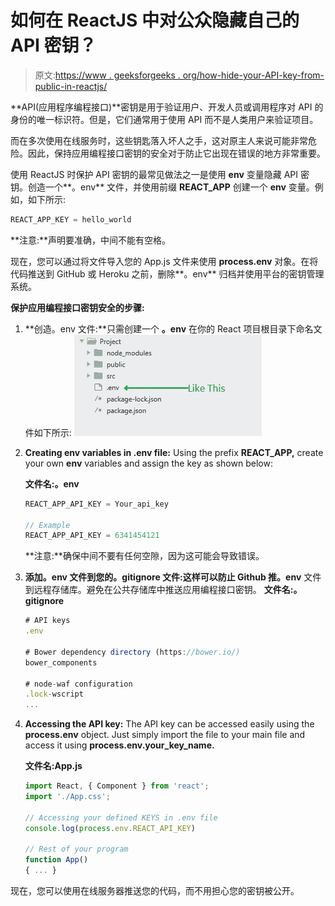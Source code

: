 # 如何在 ReactJS 中对公众隐藏自己的 API 密钥？

> 原文:[https://www . geeksforgeeks . org/how-hide-your-API-key-from-public-in-reactjs/](https://www.geeksforgeeks.org/how-to-hide-your-api-keys-from-public-in-reactjs/)

**API(应用程序编程接口)**密钥是用于验证用户、开发人员或调用程序对 API 的身份的唯一标识符。但是，它们通常用于使用 API 而不是人类用户来验证项目。

而在多次使用在线服务时，这些钥匙落入坏人之手，这对原主人来说可能非常危险。因此，保持应用编程接口密钥的安全对于防止它出现在错误的地方非常重要。

使用 ReactJS 时保护 API 密钥的最常见做法之一是使用 **env** 变量隐藏 API 密钥。创造一个**。env** 文件，并使用前缀 **REACT_APP** 创建一个 **env** 变量。例如，如下所示:

```jsx
REACT_APP_KEY = hello_world
```

**注意:**声明要准确，中间不能有空格。

现在，您可以通过将文件导入您的 App.js 文件来使用 ****process.env**** 对象。在将代码推送到 GitHub 或 Heroku 之前，删除**。env** 归档并使用平台的密钥管理系统。

**保护应用编程接口密钥安全的步骤:**

1.  **创造。env 文件:**只需创建一个 ****。env**** 在你的 React 项目根目录下命名文件如下所示:
    ![](img/384b623a8a0f76d61fae6d92b6893d63.png)
2.  **Creating env variables in .env file:** Using the prefix **REACT_APP,** create your own **env** variables and assign the key as shown below:

    **文件名:。env**

    ```jsx
    REACT_APP_API_KEY = Your_api_key

    // Example
    REACT_APP_API_KEY = 6341454121
    ```

    **注意:**确保中间不要有任何空隙，因为这可能会导致错误。

3.  **添加。env 文件到您的。gitignore 文件:**这样可以防止 Github 推**。env** 文件到远程存储库。避免在公共存储库中推送应用编程接口密钥。
    **文件名:。gitignore**

    ```jsx
    # API keys
    .env

    # Bower dependency directory (https://bower.io/)
    bower_components

    # node-waf configuration
    .lock-wscript
    ...
    ```

4.  **Accessing the API key:** The API key can be accessed easily using the ****process.env**** object. Just simply import the file to your main file and access it using **process.env.your_key_name.**

    **文件名:App.js**

    ```jsx
    import React, { Component } from 'react';
    import './App.css';

    // Accessing your defined KEYS in .env file
    console.log(process.env.REACT_API_KEY)

    // Rest of your program
    function App()
    { ... }
    ```

现在，您可以使用在线服务器推送您的代码，而不用担心您的密钥被公开。